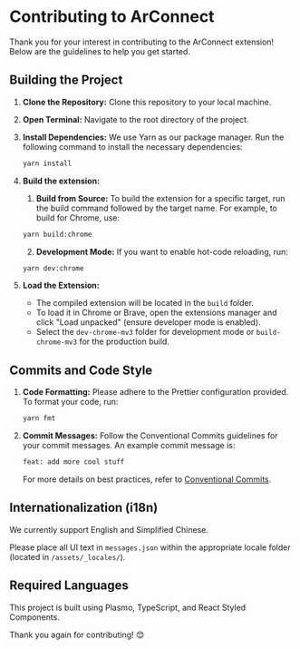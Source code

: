 # Contributing to ArConnect

Thank you for your interest in contributing to the ArConnect extension! Below are the guidelines to help you get started.

## Building the Project

1. **Clone the Repository:** Clone this repository to your local machine.

2. **Open Terminal:** Navigate to the root directory of the project.

3. **Install Dependencies:** We use Yarn as our package manager. Run the following command to install the necessary dependencies:

   ```sh
   yarn install
   ```

4. **Build the extension:**

   1. **Build from Source:** To build the extension for a specific target, run the build command followed by the target name. For example, to build for Chrome, use:

   ```sh
   yarn build:chrome
   ```

   2. **Development Mode:** If you want to enable hot-code reloading, run:

   ```sh
   yarn dev:chrome
   ```

5. **Load the Extension:**
   - The compiled extension will be located in the `build` folder.
   - To load it in Chrome or Brave, open the extensions manager and click "Load unpacked" (ensure developer mode is enabled).
   - Select the `dev-chrome-mv3` folder for development mode or `build-chrome-mv3` for the production build.

## Commits and Code Style

1. **Code Formatting:** Please adhere to the Prettier configuration provided. To format your code, run:

   ```sh
   yarn fmt
   ```

2. **Commit Messages:** Follow the Conventional Commits guidelines for your commit messages. An example commit message is:

   ```sh
   feat: add more cool stuff
   ```

   For more details on best practices, refer to [Conventional Commits](https://www.conventionalcommits.org/en/v1.0.0/#summary).

## Internationalization (i18n)

We currently support English and Simplified Chinese.

Please place all UI text in `messages.json` within the appropriate locale folder (located in `/assets/_locales/`).

## Required Languages

This project is built using Plasmo, TypeScript, and React Styled Components.

Thank you again for contributing! 😊
